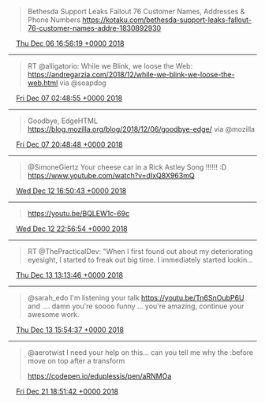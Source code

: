 > Bethesda Support Leaks Fallout 76 Customer Names, Addresses &amp; Phone Numbers https://kotaku.com/bethesda-support-leaks-fallout-76-customer-names-addre-1830892930

<img src="/media/tweet.ico" width="12" /> [Thu Dec 06 16:56:19 +0000 2018](https://twitter.com/eduplessis/status/1070723621608411137)

----

> RT @alligatorio: While we Blink, we loose the Web: https://andregarzia.com/2018/12/while-we-blink-we-loose-the-web.html via @soapdog

<img src="/media/tweet.ico" width="12" /> [Fri Dec 07 02:48:55 +0000 2018](https://twitter.com/eduplessis/status/1070872757406232576)

----

> Goodbye, EdgeHTML https://blog.mozilla.org/blog/2018/12/06/goodbye-edge/ via @mozilla

<img src="/media/tweet.ico" width="12" /> [Fri Dec 07 20:48:48 +0000 2018](https://twitter.com/eduplessis/status/1071144518685200385)

----

> @SimoneGiertz Your cheese car in a Rick Astley Song !!!!!! :D
> https://www.youtube.com/watch?v=dIxQ8X963mQ

<img src="/media/tweet.ico" width="12" /> [Wed Dec 12 16:50:43 +0000 2018](https://twitter.com/eduplessis/status/1072896540627398659)

----

> https://youtu.be/BQLEW1c-69c

<img src="/media/tweet.ico" width="12" /> [Wed Dec 12 22:56:54 +0000 2018](https://twitter.com/eduplessis/status/1072988694376783874)

----

> RT @ThePracticalDev: "When I first found out about my deteriorating eyesight, I started to freak out big time. I immediately started lookin…

<img src="/media/tweet.ico" width="12" /> [Thu Dec 13 13:13:46 +0000 2018](https://twitter.com/eduplessis/status/1073204330487001089)

----

> @sarah_edo I'm listening your talk https://youtu.be/Tn6SnOubP6U and …. damn you're soooo funny … you're amazing, continue your awesome work.

<img src="/media/tweet.ico" width="12" /> [Thu Dec 13 15:54:37 +0000 2018](https://twitter.com/eduplessis/status/1073244810180476935)

----

> @aerotwist I need your help on this… can you tell me why the :before move on top after a transform
>
> https://codepen.io/eduplessis/pen/aRNMOa

<img src="/media/tweet.ico" width="12" /> [Fri Dec 21 18:51:42 +0000 2018](https://twitter.com/eduplessis/status/1076188478214426625)
